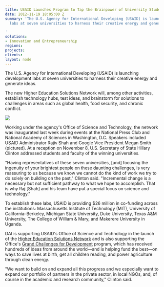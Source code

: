 ```yaml
---
title: USAID Launches Program to Tap the Brainpower of University Students
date: 2012-11-19 18:05:00 Z
summary: 'The U.S. Agency for International Developing (USAID) is launching development
  labs at seven universities to harness their creative energy and generate ideas.

'
solutions:
- Innovation and Entrepreneurship
regions: 
projects: 
clients: 
layout: node
---
```


The U.S. Agency for International Developing (USAID) is launching development labs at seven universities to harness their creative energy and generate ideas.

The new Higher Education Solutions Network will, among other activities, establish technology hubs, test ideas, and brainstorm for solutions to challenges in areas such as global health, food security, and chronic conflict.

![][1]

Working under the agency's Office of Science and Technology, the network was inaugurated last week during events at the National Press Club and National Academy of Sciences in Washington, D.C. Speakers included USAID Administrator Rajiv Shah and Google Vice President Megan Smith (pictured). At a reception on November 8, U.S. Secretary of State Hillary Clinton addressed students and faculty of the winning universities.

"Having representatives of these seven universities, [and] focusing the ingenuity of your brightest people on these daunting challenges, is very reassuring to us because we know we cannot do the kind of work we try to do solely on building on the past," Clinton said. "Incremental change is a necessary but not sufficient pathway to what we hope to accomplish. That is why Raj [Shah] and his team have put a special focus on science and technology."

To establish these labs, USAID is providing $26 million in co-funding across the institutions: Massachusetts Institute of Technology (MIT), University of California–Berkeley, Michigan State University, Duke University, Texas A&M University, The College of William & Mary, and Makerere University in Uganda.

DAI is supporting USAID's Office of Science and Technology in the launch of the [Higher Education Solutions Network][2] and is also supporting the Office's [Grand Challenges for Development][3] program, which has received hundreds of ideas from around the world—and is helping fund the best—on ways to save lives at birth, get all children reading, and power agriculture through clean energy.

"We want to build on and expand all this progress and we especially want to expand our portfolio of partners in the private sector, in local NGOs, and, of course in the academic and research community," Clinton said.

[1]: /assets/images/news/hesn2.jpg
[2]: http://www.usaid.gov/hesn
[3]: /our-work/projects/worldwide-grand-challenges-development-implementation-services
